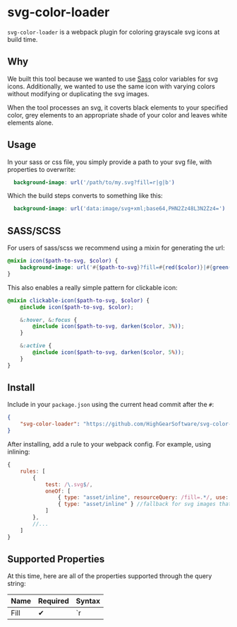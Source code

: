 # svg-color-loader
`svg-color-loader` is a webpack plugin for coloring grayscale svg icons at build time.



## Why

We built this tool because we wanted to use [Sass](https://sass-lang.com/) color variables for svg icons. Additionally, we wanted to use the same icon with varying colors without modifying or duplicating the svg images.

When the tool processes an svg, it coverts black elements to your specified color, grey elements to an appropriate shade of your color and leaves white elements alone.

## Usage

In your sass or css file, you simply provide a path to your svg file, with properties to overwrite:

```scss
  background-image: url('/path/to/my.svg?fill=r|g|b')
```
Which the build steps converts to something like this:
```scss
  background-image: url('data:image/svg+xml;base64,PHN2Zz48L3N2Zz4=')
```



## SASS/SCSS

For users of sass/scss we recommend using a mixin for generating the url:
```scss
@mixin icon($path-to-svg, $color) {
	background-image: url('#{$path-to-svg}?fill=#{red($color)}|#{green($color)}|#{blue($color)}');
}
```

This also enables a really simple pattern for clickable icon:
```scss
@mixin clickable-icon($path-to-svg, $color) {
	@include icon($path-to-svg, $color);

	&:hover, &:focus {
		@include icon($path-to-svg, darken($color, 3%));
	}

	&:active {
		@include icon($path-to-svg, darken($color, 5%));
	}
}
```



## Install

Include in your `package.json` using the current head commit after the `#`:
``` json
{
    "svg-color-loader": "https://github.com/HighGearSoftware/svg-color-loader.git#_HEAD_COMMIT_HASH_",
}
```



After installing, add a rule to your webpack config.
For example, using inlining:

``` js
{
    rules: [
        {
            test: /\.svg$/,
            oneOf: [
                { type: "asset/inline", resourceQuery: /fill=.*/, use: "svg-color-loader" },
                { type: "asset/inline" } //fallback for svg images that shouldn't be recolored.
            ]
        },
        //...
    ]
}
```



## Supported Properties

At this time, here are all of the properties supported through the query string:

| Name | Required | Syntax                                                       |
| ---- | -------- | ------------------------------------------------------------ |
| Fill | ✔        | `r|g|b` - Where each of the colors is an integer in the range `[0, 255]` |

